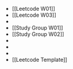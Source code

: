 - [[Leetcode W01]]
- [[Leetcode W03]]
-
- [[Study Group W01]]
- [[Study Group W02]]
-
-
-
- [[Leetcode Template]]
